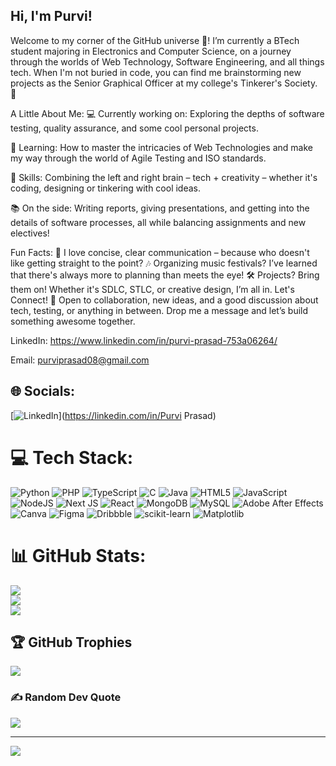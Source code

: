 ## Hi, I'm Purvi!

Welcome to my corner of the GitHub universe 🌌! I’m currently a BTech student majoring in Electronics and Computer Science, on a journey through the worlds of Web Technology, Software Engineering, and all things tech. When I'm not buried in code, you can find me brainstorming new projects as the Senior Graphical Officer at my college's Tinkerer's Society. 🚀

A Little About Me:
💻 Currently working on: Exploring the depths of software testing, quality assurance, and some cool personal projects.

🌱 Learning: How to master the intricacies of Web Technologies and make my way through the world of Agile Testing and ISO standards.

🎨 Skills: Combining the left and right brain – tech + creativity – whether it's coding, designing or tinkering with cool ideas.

📚 On the side: Writing reports, giving presentations, and getting into the details of software processes, all while balancing assignments and new electives!

Fun Facts:
🌟 I love concise, clear communication – because who doesn't like getting straight to the point?
🎶 Organizing music festivals? I’ve learned that there's always more to planning than meets the eye!
🛠️ Projects? Bring them on! Whether it's SDLC, STLC, or creative design, I’m all in.
Let's Connect!
💬 Open to collaboration, new ideas, and a good discussion about tech, testing, or anything in between. Drop me a message and let’s build something awesome together.

LinkedIn:  https://www.linkedin.com/in/purvi-prasad-753a06264/

Email: purviprasad08@gmail.com


## 🌐 Socials:
[![LinkedIn](https://img.shields.io/badge/LinkedIn-%230077B5.svg?logo=linkedin&logoColor=white)](https://linkedin.com/in/Purvi Prasad) 

# 💻 Tech Stack:
![Python](https://img.shields.io/badge/python-3670A0?style=for-the-badge&logo=python&logoColor=ffdd54) ![PHP](https://img.shields.io/badge/php-%23777BB4.svg?style=for-the-badge&logo=php&logoColor=white) ![TypeScript](https://img.shields.io/badge/typescript-%23007ACC.svg?style=for-the-badge&logo=typescript&logoColor=white) ![C](https://img.shields.io/badge/c-%2300599C.svg?style=for-the-badge&logo=c&logoColor=white) ![Java](https://img.shields.io/badge/java-%23ED8B00.svg?style=for-the-badge&logo=openjdk&logoColor=white) ![HTML5](https://img.shields.io/badge/html5-%23E34F26.svg?style=for-the-badge&logo=html5&logoColor=white) ![JavaScript](https://img.shields.io/badge/javascript-%23323330.svg?style=for-the-badge&logo=javascript&logoColor=%23F7DF1E) ![NodeJS](https://img.shields.io/badge/node.js-6DA55F?style=for-the-badge&logo=node.js&logoColor=white) ![Next JS](https://img.shields.io/badge/Next-black?style=for-the-badge&logo=next.js&logoColor=white) ![React](https://img.shields.io/badge/react-%2320232a.svg?style=for-the-badge&logo=react&logoColor=%2361DAFB) ![MongoDB](https://img.shields.io/badge/MongoDB-%234ea94b.svg?style=for-the-badge&logo=mongodb&logoColor=white) ![MySQL](https://img.shields.io/badge/mysql-4479A1.svg?style=for-the-badge&logo=mysql&logoColor=white) ![Adobe After Effects](https://img.shields.io/badge/Adobe%20After%20Effects-9999FF.svg?style=for-the-badge&logo=Adobe%20After%20Effects&logoColor=white) ![Canva](https://img.shields.io/badge/Canva-%2300C4CC.svg?style=for-the-badge&logo=Canva&logoColor=white) ![Figma](https://img.shields.io/badge/figma-%23F24E1E.svg?style=for-the-badge&logo=figma&logoColor=white) ![Dribbble](https://img.shields.io/badge/Dribbble-EA4C89?style=for-the-badge&logo=dribbble&logoColor=white) ![scikit-learn](https://img.shields.io/badge/scikit--learn-%23F7931E.svg?style=for-the-badge&logo=scikit-learn&logoColor=white) ![Matplotlib](https://img.shields.io/badge/Matplotlib-%23ffffff.svg?style=for-the-badge&logo=Matplotlib&logoColor=black)
# 📊 GitHub Stats:
![](https://github-readme-stats.vercel.app/api?username=codpurvi&theme=dark&hide_border=false&include_all_commits=false&count_private=false)<br/>
![](https://github-readme-streak-stats.herokuapp.com/?user=codpurvi&theme=dark&hide_border=false)<br/>
![](https://github-readme-stats.vercel.app/api/top-langs/?username=codpurvi&theme=dark&hide_border=false&include_all_commits=false&count_private=false&layout=compact)

## 🏆 GitHub Trophies
![](https://github-profile-trophy.vercel.app/?username=codpurvi&theme=radical&no-frame=false&no-bg=true&margin-w=4)

### ✍️ Random Dev Quote
![](https://quotes-github-readme.vercel.app/api?type=horizontal&theme=radical)

---
[![](https://visitcount.itsvg.in/api?id=codpurvi&icon=0&color=0)](https://visitcount.itsvg.in)

<!-- Proudly created with GPRM ( https://gprm.itsvg.in ) -->
